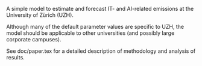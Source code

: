 A simple model to estimate and forecast IT- and AI-related emissions at the University of Zürich (UZH).

Although many of the default parameter values are specific to UZH, the model should be applicable to other universities (and possibly large corporate campuses).

See doc/paper.tex for a detailed description of methodology and analysis of results.
